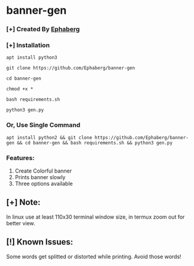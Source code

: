 # banner-gen
### [+] Created By <a href="https://github.com/Ephaberg">Ephaberg</a>

### [+] Installation

```
apt install python3
```

```
git clone https://github.com/Ephaberg/banner-gen
```

```
cd banner-gen
```

```
chmod +x *
```

```
bash requirements.sh
```

```
python3 gen.py
```

### Or, Use Single Command
```
apt install python2 && git clone https://github.com/Ephaberg/banner-gen && cd banner-gen && bash requirements.sh && python3 gen.py
```
### Features:
1. Create Colorful banner
2. Prints banner slowly
3. Three options available

## [+] Note:

In linux use at least 110x30 terminal window size, in termux zoom out for better view.

## [!] Known Issues: 

Some words get splitted or distorted while printing. Avoid those words!
